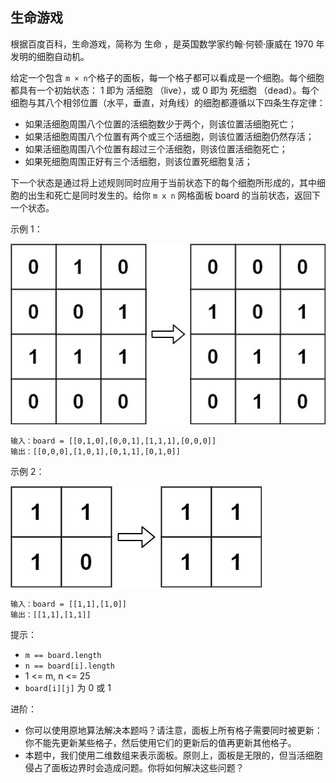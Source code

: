 ## 生命游戏

根据百度百科，生命游戏，简称为 生命 ，是英国数学家约翰·何顿·康威在 1970 年发明的细胞自动机。

给定一个包含 `m × n`个格子的面板，每一个格子都可以看成是一个细胞。每个细胞都具有一个初始状态： 1 即为 活细胞 （live），或 0 即为 死细胞 （dead）。每个细胞与其八个相邻位置（水平，垂直，对角线）的细胞都遵循以下四条生存定律：

* 如果活细胞周围八个位置的活细胞数少于两个，则该位置活细胞死亡；
* 如果活细胞周围八个位置有两个或三个活细胞，则该位置活细胞仍然存活；
* 如果活细胞周围八个位置有超过三个活细胞，则该位置活细胞死亡；
* 如果死细胞周围正好有三个活细胞，则该位置死细胞复活；

下一个状态是通过将上述规则同时应用于当前状态下的每个细胞所形成的，其中细胞的出生和死亡是同时发生的。给你 `m x n` 网格面板 board 的当前状态，返回下一个状态。


示例 1：

![](../images/289.game-of-life.png)
```
输入：board = [[0,1,0],[0,0,1],[1,1,1],[0,0,0]]
输出：[[0,0,0],[1,0,1],[0,1,1],[0,1,0]]
```

示例 2：

![](../images/289.game-of-life_1.png)
```
输入：board = [[1,1],[1,0]]
输出：[[1,1],[1,1]]
```

提示：

* `m == board.length`
* `n == board[i].length`
* 1 <= m, n <= 25
* `board[i][j]` 为 0 或 1


进阶：

* 你可以使用原地算法解决本题吗？请注意，面板上所有格子需要同时被更新：你不能先更新某些格子，然后使用它们的更新后的值再更新其他格子。
* 本题中，我们使用二维数组来表示面板。原则上，面板是无限的，但当活细胞侵占了面板边界时会造成问题。你将如何解决这些问题？